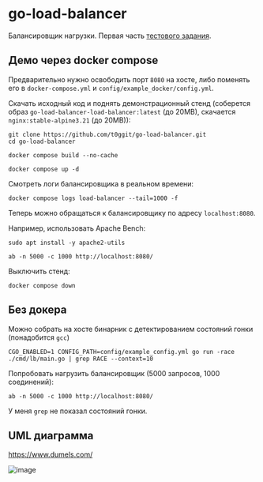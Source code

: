 # go-load-balancer

Балансировщик нагрузки. Первая часть [тестового задания](https://github.com/Go-Cloud-Camp/test-assignment?tab=readme-ov-file#часть-1-балансировщик-нагрузки).

## Демо через docker compose

Предварительно нужно освободить порт `8080` на хосте, либо поменять его в `docker-compose.yml` и `config/example_docker/config.yml`.

Скачать исходный код и поднять демонстрационный стенд (соберется образ `go-load-balancer-load-balancer:latest` (до 20MB), скачается `nginx:stable-alpine3.21` (до 20MB)):

```shell
git clone https://github.com/t0ggit/go-load-balancer.git
cd go-load-balancer
```

```shell
docker compose build --no-cache
```

```shell
docker compose up -d
```

Смотреть логи балансировщика в реальном времени:

```shell
docker compose logs load-balancer --tail=1000 -f
```

Теперь можно обращаться к балансировщику по адресу `localhost:8080`.

Например, использовать Apache Bench:

```shell
sudo apt install -y apache2-utils

ab -n 5000 -c 1000 http://localhost:8080/
```

Выключить стенд:

```shell
docker compose down
```

## Без докера

Можно собрать на хосте бинарник с детектированием состояний гонки (понадобится `gcc`)

```shell
CGO_ENABLED=1 CONFIG_PATH=config/example_config.yml go run -race ./cmd/lb/main.go | grep RACE --context=10
```

Попробовать нагрузить балансировщик (5000 запросов, 1000 соединений):

```shell
ab -n 5000 -c 1000 http://localhost:8080/
```

У меня `grep` не показал состояний гонки.

## UML диаграмма

https://www.dumels.com/

![image](https://github.com/user-attachments/assets/aed1661e-8062-42bc-86b2-1271d8755ae1)
